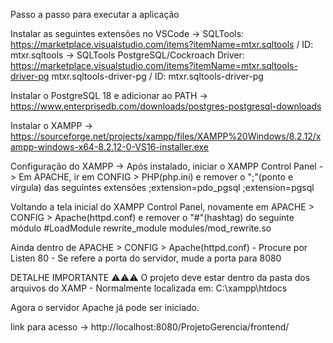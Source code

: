 Passo a passo para executar a aplicação

Instalar as seguintes extensões no VSCode
-> SQLTools: https://marketplace.visualstudio.com/items?itemName=mtxr.sqltools / ID: mtxr.sqltools
-> SQLTools PostgreSQL/Cockroach Driver: https://marketplace.visualstudio.com/items?itemName=mtxr.sqltools-driver-pg mtxr.sqltools-driver-pg / ID: mtxr.sqltools-driver-pg

Instalar o PostgreSQL 18 e adicionar ao PATH -> https://www.enterprisedb.com/downloads/postgres-postgresql-downloads

Instalar o XAMPP -> https://sourceforge.net/projects/xampp/files/XAMPP%20Windows/8.2.12/xampp-windows-x64-8.2.12-0-VS16-installer.exe

Configuração do XAMPP -> Após instalado, iniciar o XAMPP Control Panel -> Em APACHE, ir em CONFIG > PHP(php.ini) e remover o ";"(ponto e vírgula) das seguintes extensões
;extension=pdo_pgsql
;extension=pgsql

Voltando a tela inicial do XAMPP Control Panel, novamente em APACHE > CONFIG > Apache(httpd.conf) e remover o "#"(hashtag) do seguinte módulo
#LoadModule rewrite_module modules/mod_rewrite.so

Ainda dentro de APACHE > CONFIG > Apache(httpd.conf) - Procure por Listen 80 - Se refere a porta do servidor, mude a porta para 8080

DETALHE IMPORTANTE ⚠️⚠️⚠️
O projeto deve estar dentro da pasta dos arquivos do XAMP - Normalmente localizada em: C:\xampp\htdocs

Agora o servidor Apache já pode ser iniciado.

link para acesso -> http://localhost:8080/ProjetoGerencia/frontend/
